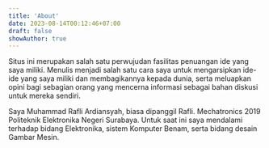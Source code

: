 ```yaml
---
title: 'About'
date: 2023-08-14T00:12:46+07:00
draft: false
showAuthor: true
---
```


Situs ini merupakan salah satu perwujudan fasilitas penuangan ide yang saya miliki. Menulis menjadi salah satu cara saya untuk mengarsipkan ide-ide yang saya miliki dan membagikannya kepada dunia, serta meluapkan opini bagi sebagian orang yang mencerna informasi sebagai bahan diskusi untuk mereka sendiri.

Saya Muhammad Rafli Ardiansyah, biasa dipanggil Rafli. Mechatronics 2019 Politeknik Elektronika Negeri Surabaya. Untuk saat ini saya mendalami  terhadap bidang Elektronika, sistem Komputer Benam, serta bidang desain Gambar Mesin.